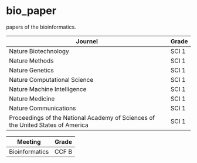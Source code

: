 # bio_paper
papers of the bioinformatics.

| Journel | Grade |
| ---- | ---- |
| Nature Biotechnology | SCI 1 |
| Nature Methods | SCI 1 |
| Nature Genetics | SCI 1 |
| Nature Computational Science | SCI 1 |
| Nature Machine Intelligence | SCI 1 |
| Nature Medicine | SCI 1 |
| Nature Communications | SCI 1 |
| Proceedings of the National Academy of Sciences of the United States of America | SCI 1 |

| Meeting | Grade |
| ---- | ---- |
| Bioinformatics | CCF B |
